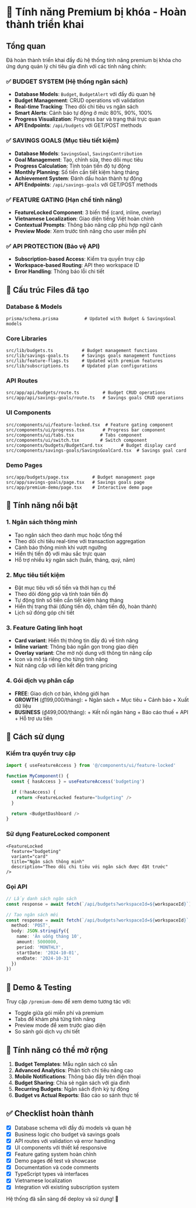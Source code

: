 # 🚀 Tính năng Premium bị khóa - Hoàn thành triển khai

## Tổng quan

Đã hoàn thành triển khai đầy đủ hệ thống tính năng premium bị khóa cho ứng dụng quản lý chi tiêu gia đình với các tính năng chính:

### ✅ **BUDGET SYSTEM** (Hệ thống ngân sách)
- **Database Models**: `Budget`, `BudgetAlert` với đầy đủ quan hệ
- **Budget Management**: CRUD operations với validation
- **Real-time Tracking**: Theo dõi chi tiêu vs ngân sách
- **Smart Alerts**: Cảnh báo tự động ở mức 80%, 90%, 100%
- **Progress Visualization**: Progress bar và trạng thái trực quan
- **API Endpoints**: `/api/budgets` với GET/POST methods

### ✅ **SAVINGS GOALS** (Mục tiêu tiết kiệm)
- **Database Models**: `SavingsGoal`, `SavingsContribution`
- **Goal Management**: Tạo, chỉnh sửa, theo dõi mục tiêu
- **Progress Calculation**: Tính toán tiến độ tự động
- **Monthly Planning**: Số tiền cần tiết kiệm hàng tháng
- **Achievement System**: Đánh dấu hoàn thành tự động
- **API Endpoints**: `/api/savings-goals` với GET/POST methods

### ✅ **FEATURE GATING** (Hạn chế tính năng)
- **FeatureLocked Component**: 3 biến thể (card, inline, overlay)
- **Vietnamese Localization**: Giao diện tiếng Việt hoàn chỉnh
- **Contextual Prompts**: Thông báo nâng cấp phù hợp ngữ cảnh
- **Preview Mode**: Xem trước tính năng cho user miễn phí

### ✅ **API PROTECTION** (Bảo vệ API)
- **Subscription-based Access**: Kiểm tra quyền truy cập
- **Workspace-based Routing**: API theo workspace ID
- **Error Handling**: Thông báo lỗi chi tiết

## 📁 Cấu trúc Files đã tạo

### Database & Models
```
prisma/schema.prisma          # Updated with Budget & SavingsGoal models
```

### Core Libraries
```
src/lib/budgets.ts           # Budget management functions
src/lib/savings-goals.ts     # Savings goals management functions
src/lib/feature-flags.ts     # Updated with premium features
src/lib/subscriptions.ts     # Updated plan configurations
```

### API Routes
```
src/app/api/budgets/route.ts         # Budget CRUD operations
src/app/api/savings-goals/route.ts   # Savings goals CRUD operations
```

### UI Components
```
src/components/ui/feature-locked.tsx  # Feature gating component
src/components/ui/progress.tsx       # Progress bar component
src/components/ui/tabs.tsx          # Tabs component
src/components/ui/switch.tsx        # Switch component
src/components/budgets/BudgetCard.tsx       # Budget display card
src/components/savings-goals/SavingsGoalCard.tsx  # Savings goal card
```

### Demo Pages
```
src/app/budgets/page.tsx         # Budget management page
src/app/savings-goals/page.tsx   # Savings goals page
src/app/premium-demo/page.tsx    # Interactive demo page
```

## 🎯 Tính năng nổi bật

### 1. **Ngân sách thông minh**
- Tạo ngân sách theo danh mục hoặc tổng thể
- Theo dõi chi tiêu real-time với transaction aggregation
- Cảnh báo thông minh khi vượt ngưỡng
- Hiển thị tiến độ với màu sắc trực quan
- Hỗ trợ nhiều kỳ ngân sách (tuần, tháng, quý, năm)

### 2. **Mục tiêu tiết kiệm**
- Đặt mục tiêu với số tiền và thời hạn cụ thể
- Theo dõi đóng góp và tính toán tiến độ
- Tự động tính số tiền cần tiết kiệm hàng tháng
- Hiển thị trạng thái (đúng tiến độ, chậm tiến độ, hoàn thành)
- Lịch sử đóng góp chi tiết

### 3. **Feature Gating linh hoạt**
- **Card variant**: Hiển thị thông tin đầy đủ về tính năng
- **Inline variant**: Thông báo ngắn gọn trong giao diện
- **Overlay variant**: Che mờ nội dung với thông tin nâng cấp
- Icon và mô tả riêng cho từng tính năng
- Nút nâng cấp với liên kết đến trang pricing

### 4. **Gói dịch vụ phân cấp**
- **FREE**: Giao dịch cơ bản, không giới hạn
- **GROWTH** (₫199,000/tháng): + Ngân sách + Mục tiêu + Cảnh báo + Xuất dữ liệu
- **BUSINESS** (₫499,000/tháng): + Kết nối ngân hàng + Báo cáo thuế + API + Hỗ trợ ưu tiên

## 🔧 Cách sử dụng

### Kiểm tra quyền truy cập
```typescript
import { useFeatureAccess } from '@/components/ui/feature-locked'

function MyComponent() {
  const { hasAccess } = useFeatureAccess('budgeting')

  if (!hasAccess) {
    return <FeatureLocked feature="budgeting" />
  }

  return <BudgetDashboard />
}
```

### Sử dụng FeatureLocked component
```tsx
<FeatureLocked
  feature="budgeting"
  variant="card"
  title="Ngân sách thông minh"
  description="Theo dõi chi tiêu với ngân sách được đặt trước"
/>
```

### Gọi API
```typescript
// Lấy danh sách ngân sách
const response = await fetch(`/api/budgets?workspaceId=${workspaceId}`)

// Tạo ngân sách mới
const response = await fetch(`/api/budgets?workspaceId=${workspaceId}`, {
  method: 'POST',
  body: JSON.stringify({
    name: 'Ăn uống tháng 10',
    amount: 5000000,
    period: 'MONTHLY',
    startDate: '2024-10-01',
    endDate: '2024-10-31'
  })
})
```

## 🚀 Demo & Testing

Truy cập `/premium-demo` để xem demo tương tác với:
- Toggle giữa gói miễn phí và premium
- Tabs để khám phá từng tính năng
- Preview mode để xem trước giao diện
- So sánh gói dịch vụ chi tiết

## 🔮 Tính năng có thể mở rộng

1. **Budget Templates**: Mẫu ngân sách có sẵn
2. **Advanced Analytics**: Phân tích chi tiêu nâng cao
3. **Mobile Notifications**: Thông báo đẩy trên điện thoại
4. **Budget Sharing**: Chia sẻ ngân sách với gia đình
5. **Recurring Budgets**: Ngân sách định kỳ tự động
6. **Budget vs Actual Reports**: Báo cáo so sánh thực tế

## ✅ Checklist hoàn thành

- [x] Database schema với đầy đủ models và quan hệ
- [x] Business logic cho budget và savings goals
- [x] API routes với validation và error handling
- [x] UI components với thiết kế responsive
- [x] Feature gating system hoàn chỉnh
- [x] Demo pages để test và showcase
- [x] Documentation và code comments
- [x] TypeScript types và interfaces
- [x] Vietnamese localization
- [x] Integration với existing subscription system

Hệ thống đã sẵn sàng để deploy và sử dụng! 🎉
